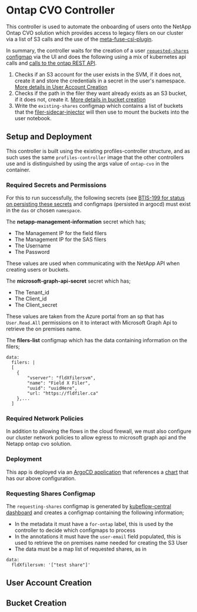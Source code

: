 # Ontap CVO Controller

This controller is used to automate the onboarding of users onto the NetApp Ontap CVO solution which provides access to legacy filers on our cluster via a list of S3 calls and the use of the [meta-fuse-csi-plugin](https://github.com/pfnet-research/meta-fuse-csi-plugin).

In summary, the controller waits for the creation of a user [`requested-shares` configmap](#Requesting-Shares-Configmap) via the UI and does the following using a mix of kubernetes api calls and [calls to the ontap REST API](https://docs.netapp.com/us-en/ontap-restapi/ontap/getting_started_with_the_ontap_rest_api.html#using-the-ontap-rest-api-online-documentation).
1. Checks if an S3 account for the user exists in the SVM, if it does not, create it and store the credentials in a secret in the user's namespace. [More details in User Account Creation](#User-Account-Creation)
2. Checks if the path in the filer they want already exists as an S3 bucket, if it does not, create it. [More details in bucket creation](#Bucket-Creation)
3. Write the `existing-shares` configmap which contains a list of buckets that the [filer-sidecar-injector](https://github.com/StatCan/filer-sidecar-injector) will then use to mount the buckets into the user notebook.

## Setup and Deployment

This controller is built using the existing profiles-controller structure, and as such uses the same `profiles-controller` image that the other controllers use and is distinguished by using the args value of `ontap-cvo` in the container.

### Required Secrets and Permissions
For this to run successfully, the following secrets (see [BTIS-199 for status on persisting these secrets](https://jirab.statcan.ca/browse/BTIS-199) and configmaps (persisted in argocd) must exist in the `das` or chosen `namespace`.

The **netapp-management-information** secret which has;
- The Management IP for the field filers
- The Management IP for the SAS filers
- The Username
- The Password

These values are used when communicating with the NetApp API when creating users or buckets. 

The **microsoft-graph-api-secret** secret which has;
- The Tenant_id
- The Client_id
- The Client_secret

These values are taken from the Azure portal from an sp that has `User.Read.All` permissions on it to interact with Microsoft Graph Api to retrieve the on premises name.

The **filers-list** configmap which has the data containing information on the filers;
```
data:
  filers: |
  [
    {
        "vserver": "fldXfilersvm",
        "name": "Field X Filer",
        "uuid": "uuidHere",
        "url: "https://fldfiler.ca"
    },...
  ]
```

### Required Network Policies
In addition to allowing the flows in the cloud firewall, we must also configure our cluster network policies to allow egress to microsoft graph api and the Netapp ontap cvo solution.

### Deployment
This app is deployed via an [ArgoCD application](https://gitlab.k8s.cloud.statcan.ca/business-transformation/aaw/aaw-argocd-manifests/-/blob/das-prod-cc-00/applications/profiles-controller.yaml?ref_type=heads) that references a [chart](https://gitlab.k8s.cloud.statcan.ca/cloudnative/statcan/charts/-/tree/profiles-controller/stable/profiles-controller?ref_type=heads) that has our above configuration.

### Requesting Shares Configmap
The `requesting-shares` configmap is generated by [kubeflow-central dashboard](https://github.com/StatCan/kubeflow/tree/kubeflow-aaw2.0) and creates a configmap containing the following information;

- In the metadata it must have a `for-ontap` label, this is used by the controller to decide which configmaps to process
- In the annotations it must have the `user-email` field populated, this is used to retrieve the on premises name needed for creating the S3 User
- The data must be a map list of requested shares, as in 
```
data:
  fldXfilersvm: '["test share"]'
```


## User Account Creation

## Bucket Creation

